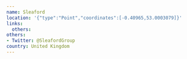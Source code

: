 ```yaml
---
name: Sleaford
location: '{"type":"Point","coordinates":[-0.40965,53.0003079]}'
links:
  others: 
others:
- Twitter: @SleafordGroup
country: United Kingdom
---
```

